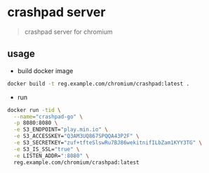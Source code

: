 # crashpad server

> crashpad server for chromium

## usage

+ build docker image
```bash
docker build -t reg.example.com/chromium/crashpad:latest .
```
+ run
```bash
docker run -tid \
  --name="crashpad-go" \
  -p 8080:8080 \
  -e S3_ENDPOINT="play.min.io" \
  -e S3_ACCESSKEY="Q3AM3UQ867SPQQA43P2F" \
  -e S3_SECRETKEY="zuf+tfteSlswRu7BJ86wekitnifILbZam1KYY3TG" \
  -e S3_IS_SSL="true" \
  -e LISTEN_ADDR=":8080" \
  reg.example.com/chromium/crashpad:latest
```

